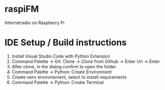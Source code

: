 # raspiFM
Internetradio on Raspberry Pi

# IDE Setup / Build instructions
1. Install Visual Studio Code with Python Extension
2. Command Palette -> Git: Clone -> Clone from Github -> Enter Url -> Enter
3. After clone, in the dialog confirm to open the folder
4. Command Palette -> Python: Create Environment
5. Create venv environement, select to install requirements
6. Command Palette -> Python: Create Terminal